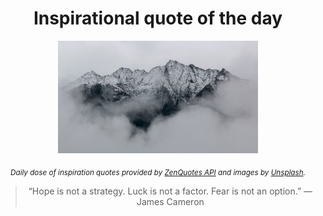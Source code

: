 
<div align="center">

# Inspirational quote of the day

<img src="./data/photo.jpeg" alt="Beautiful nature photo" width="320" height="180">

<sub><i>Daily dose of inspiration quotes provided by [ZenQuotes API](https://zenquotes.io/) and images by [Unsplash](https://unsplash.com/).</i></sub>


<blockquote>&ldquo;Hope is not a strategy. Luck is not a factor. Fear is not an option.&rdquo; &mdash; <footer>James Cameron</footer></blockquote>

</div>
